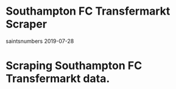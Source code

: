 Southampton FC Transfermarkt Scraper
================
saintsnumbers
2019-07-28

# Scraping Southampton FC Transfermarkt data.
